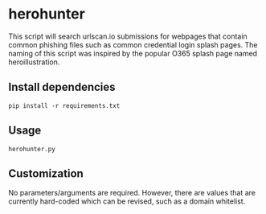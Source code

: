 # herohunter
This script will search urlscan.io submissions for webpages that contain common phishing files such as common credential login splash pages. The naming of this script was inspired by the popular O365 splash page named heroillustration.


## Install dependencies
    pip install -r requirements.txt
    
## Usage
    herohunter.py

## Customization
No parameters/arguments are required. However, there are values that are currently hard-coded which can be revised, such as a domain whitelist.
